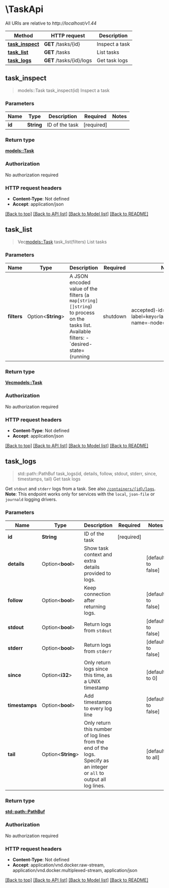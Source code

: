 # \TaskApi

All URIs are relative to *http://localhost/v1.44*

Method | HTTP request | Description
------------- | ------------- | -------------
[**task_inspect**](TaskApi.md#task_inspect) | **GET** /tasks/{id} | Inspect a task
[**task_list**](TaskApi.md#task_list) | **GET** /tasks | List tasks
[**task_logs**](TaskApi.md#task_logs) | **GET** /tasks/{id}/logs | Get task logs



## task_inspect

> models::Task task_inspect(id)
Inspect a task

### Parameters


Name | Type | Description  | Required | Notes
------------- | ------------- | ------------- | ------------- | -------------
**id** | **String** | ID of the task | [required] |

### Return type

[**models::Task**](Task.md)

### Authorization

No authorization required

### HTTP request headers

- **Content-Type**: Not defined
- **Accept**: application/json

[[Back to top]](#) [[Back to API list]](../README.md#documentation-for-api-endpoints) [[Back to Model list]](../README.md#documentation-for-models) [[Back to README]](../README.md)


## task_list

> Vec<models::Task> task_list(filters)
List tasks

### Parameters


Name | Type | Description  | Required | Notes
------------- | ------------- | ------------- | ------------- | -------------
**filters** | Option<**String**> | A JSON encoded value of the filters (a `map[string][]string`) to process on the tasks list.  Available filters:  - `desired-state=(running | shutdown | accepted)` - `id=<task id>` - `label=key` or `label=\"key=value\"` - `name=<task name>` - `node=<node id or name>` - `service=<service name>`  |  |

### Return type

[**Vec<models::Task>**](Task.md)

### Authorization

No authorization required

### HTTP request headers

- **Content-Type**: Not defined
- **Accept**: application/json

[[Back to top]](#) [[Back to API list]](../README.md#documentation-for-api-endpoints) [[Back to Model list]](../README.md#documentation-for-models) [[Back to README]](../README.md)


## task_logs

> std::path::PathBuf task_logs(id, details, follow, stdout, stderr, since, timestamps, tail)
Get task logs

Get `stdout` and `stderr` logs from a task. See also [`/containers/{id}/logs`](#operation/ContainerLogs).  **Note**: This endpoint works only for services with the `local`, `json-file` or `journald` logging drivers. 

### Parameters


Name | Type | Description  | Required | Notes
------------- | ------------- | ------------- | ------------- | -------------
**id** | **String** | ID of the task | [required] |
**details** | Option<**bool**> | Show task context and extra details provided to logs. |  |[default to false]
**follow** | Option<**bool**> | Keep connection after returning logs. |  |[default to false]
**stdout** | Option<**bool**> | Return logs from `stdout` |  |[default to false]
**stderr** | Option<**bool**> | Return logs from `stderr` |  |[default to false]
**since** | Option<**i32**> | Only return logs since this time, as a UNIX timestamp |  |[default to 0]
**timestamps** | Option<**bool**> | Add timestamps to every log line |  |[default to false]
**tail** | Option<**String**> | Only return this number of log lines from the end of the logs. Specify as an integer or `all` to output all log lines.  |  |[default to all]

### Return type

[**std::path::PathBuf**](std::path::PathBuf.md)

### Authorization

No authorization required

### HTTP request headers

- **Content-Type**: Not defined
- **Accept**: application/vnd.docker.raw-stream, application/vnd.docker.multiplexed-stream, application/json

[[Back to top]](#) [[Back to API list]](../README.md#documentation-for-api-endpoints) [[Back to Model list]](../README.md#documentation-for-models) [[Back to README]](../README.md)

